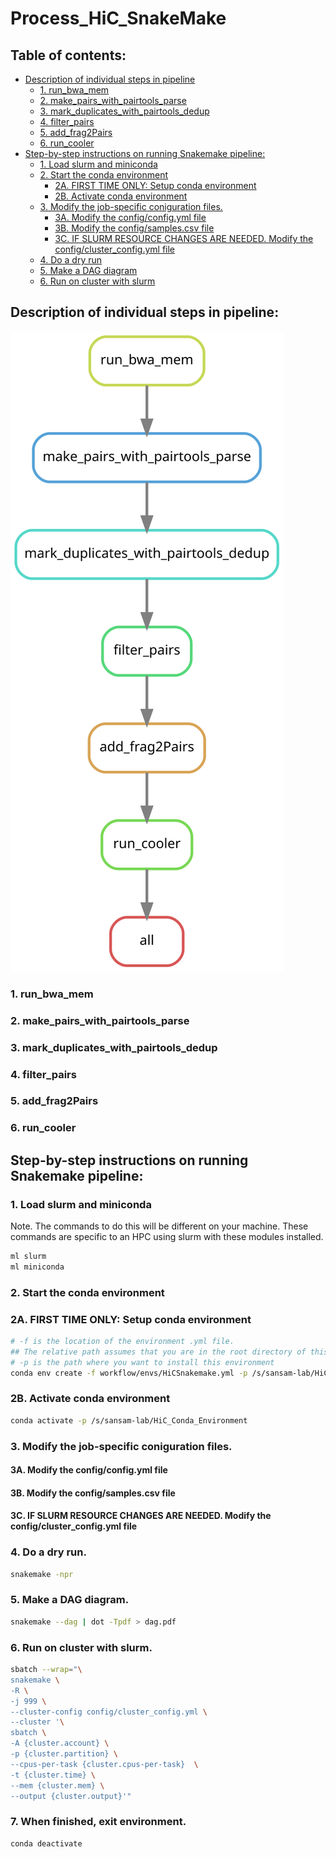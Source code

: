 # Process_HiC_SnakeMake
 
## Table of contents:
* [Description of individual steps in pipeline](https://github.com/SansamLab/Process_HiC_SnakeMake/edit/main/README.md#description-of-individual-steps-in-pipeline)
  * [1.  run_bwa_mem]()
  * [2.  make_pairs_with_pairtools_parse]()
  * [3.  mark_duplicates_with_pairtools_dedup]()
  * [4.  filter_pairs]()
  * [5.  add_frag2Pairs]()
  * [6.  run_cooler]()
* [Step-by-step instructions on running Snakemake pipeline:](https://github.com/SansamLab/Process_HiC_SnakeMake/blob/main/README.md#step-by-step-instructions-on-running-snakemake-pipeline)
  * [1.  Load slurm and miniconda](https://github.com/SansamLab/Process_HiC_SnakeMake/blob/main/README.md#1--load-slurm-and-miniconda)
  * [2.  Start the conda environment](https://github.com/SansamLab/Process_HiC_SnakeMake/blob/main/README.md#2--start-the-conda-environment)
    * [2A.  FIRST TIME ONLY:  Setup conda environment](https://github.com/SansamLab/Process_HiC_SnakeMake/blob/main/README.md#2a--first-time-only--setup-conda-environment)
    * [2B.  Activate conda environment](https://github.com/SansamLab/Process_HiC_SnakeMake/blob/main/README.md#2b--activate-conda-environment)
  * [3.  Modify the job-specific coniguration files.](https://github.com/SansamLab/Process_HiC_SnakeMake/blob/main/README.md#3--modify-the-job-specific-coniguration-files)
    * [3A.  Modify the config/config.yml file](https://github.com/SansamLab/Process_HiC_SnakeMake/blob/main/README.md#3a--modify-the-configconfigyml-file)
    * [3B.  Modify the config/samples.csv file](https://github.com/SansamLab/Process_HiC_SnakeMake/blob/main/README.md#3b--modify-the-configsamplescsv-file)
    * [3C.  IF SLURM RESOURCE CHANGES ARE NEEDED. Modify the config/cluster_config.yml file](https://github.com/SansamLab/Process_HiC_SnakeMake/blob/main/README.md#3c--if-slurm-resource-changes-are-needed-modify-the-configcluster_configyml-file)
  * [4.  Do a dry run](https://github.com/SansamLab/Process_HiC_SnakeMake/blob/main/README.md#4--do-a-dry-run)
  * [5.  Make a DAG diagram](https://github.com/SansamLab/Process_HiC_SnakeMake/blob/main/README.md#5--make-a-dag-diagram)
  * [6.  Run on cluster with slurm](https://github.com/SansamLab/Process_HiC_SnakeMake/blob/main/README.md#6--run-on-cluster-with-slurm)

## Description of individual steps in pipeline:
![DAG of Pipeline](dag.svg)

### 1.  run_bwa_mem
### 2.  make_pairs_with_pairtools_parse
### 3.  mark_duplicates_with_pairtools_dedup
### 4.  filter_pairs
### 5.  add_frag2Pairs
### 6.  run_cooler

## Step-by-step instructions on running Snakemake pipeline:

### 1.  Load slurm and miniconda
Note. The commands to do this will be different on your machine. These commands are specific to an HPC using slurm with these modules installed.

```bash
ml slurm
ml miniconda
```

### 2.  Start the conda environment
### 2A.  FIRST TIME ONLY:  Setup conda environment
```bash
# -f is the location of the environment .yml file. 
## The relative path assumes that you are in the root directory of this repository.
# -p is the path where you want to install this environment
conda env create -f workflow/envs/HiCSnakemake.yml -p /s/sansam-lab/HiC_Conda_Environment 
```

### 2B.  Activate conda environment
```bash
conda activate -p /s/sansam-lab/HiC_Conda_Environment
```

### 3.  Modify the job-specific coniguration files.
#### 3A.  Modify the config/config.yml file

#### 3B.  Modify the config/samples.csv file

#### 3C.  IF SLURM RESOURCE CHANGES ARE NEEDED. Modify the config/cluster_config.yml file


### 4.  Do a dry run.
```bash
snakemake -npr
```

### 5.  Make a DAG diagram.
```bash
snakemake --dag | dot -Tpdf > dag.pdf
```

### 6.  Run on cluster with slurm.
```bash
sbatch --wrap="\
snakemake \
-R \
-j 999 \
--cluster-config config/cluster_config.yml \
--cluster '\
sbatch \
-A {cluster.account} \
-p {cluster.partition} \
--cpus-per-task {cluster.cpus-per-task}  \
-t {cluster.time} \
--mem {cluster.mem} \
--output {cluster.output}'"
```

### 7.  When finished, exit environment.
```bash
conda deactivate
```
